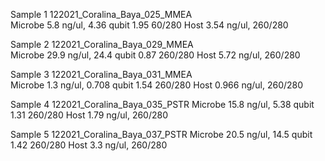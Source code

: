 Sample 1
	122021_Coralina_Baya_025_MMEA  
	Microbe
	  5.8 ng/ul, 4.36 qubit
	   1.95 60/280
	Host 
		3.54 ng/ul, 
		260/280
	  
Sample 2
	122021_Coralina_Baya_029_MMEA  
	Microbe
	   29.9 ng/ul, 24.4 qubit
	   0.87 260/280
	Host 
		5.72 ng/ul, 
		260/280
	  
Sample 3
	122021_Coralina_Baya_031_MMEA  
	Microbe
	   1.3 ng/ul, 0.708 qubit
	   1.54 260/280
	Host 
		0.966 ng/ul, 
		260/280
	 
Sample 4
	122021_Coralina_Baya_035_PSTR 
	Microbe
	  15.8 ng/ul, 5.38 qubit
	  1.31 260/280
	Host 
		1.79 ng/ul, 
		260/280
		
Sample 5
	122021_Coralina_Baya_037_PSTR 
	Microbe
	  20.5 ng/ul, 14.5 qubit
	  1.42 260/280
	Host 
		3.3 ng/ul, 
		260/280